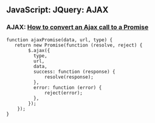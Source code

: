 ## JavaScript: JQuery: AJAX

### AJAX: [How to convert an Ajax call to a Promise](https://dev.to/gishan_abeysinghe/how-to-convert-an-ajax-call-to-a-promise-bd0)
```
function ajaxPromise(data, url, type) {
   return new Promise(function (resolve, reject) {
        $.ajax({
          type,
          url,
          data,
          success: function (response) {
              resolve(response);
          },
          error: function (error) {
              reject(error);
          },
        });
    });
}
```
